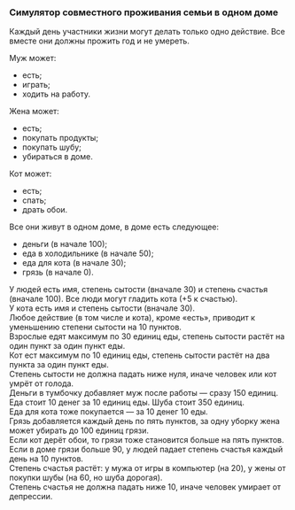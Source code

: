 ### Симулятор совместного проживания семьи в одном доме
Каждый день участники жизни могут делать только одно действие. Все вместе они должны прожить год и не умереть.

Муж может:
- есть;
- играть;
- ходить на работу.

Жена может:
- есть;
- покупать продукты;
- покупать шубу;
- убираться в доме.

Кот может:
- есть;
- спать;
- драть обои.

Все они живут в одном доме, в доме есть следующее:
- деньги (в начале 100);
- еда в холодильнике (в начале 50);
- еда для кота (в начале 30);
- грязь (в начале 0).  

У людей есть имя, степень сытости (вначале 30) и степень счастья (вначале 100). Все люди могут гладить кота (+5 к счастью).  
У кота есть имя и степень сытости (вначале 30).  
Любое действие (в том числе и кота), кроме «есть», приводит к уменьшению степени сытости на 10 пунктов.  
Взрослые едят максимум по 30 единиц еды, степень сытости растёт на один пункт за один пункт еды.  
Кот ест максимум по 10 единиц еды, степень сытости растёт на два пункта за один пункт еды.  
Степень сытости не должна падать ниже нуля, иначе человек или кот умрёт от голода.  
Деньги в тумбочку добавляет муж после работы — сразу 150 единиц.  
Еда стоит 10 денег за 10 единиц еды. Шуба стоит 350 единиц.  
Еда для кота тоже покупается — за 10 денег 10 еды.  
Грязь добавляется каждый день по пять пунктов, за одну уборку жена может убирать до 100 единиц грязи.  
Если кот дерёт обои, то грязи тоже становится больше на пять пунктов.  
Если в доме грязи больше 90, у людей падает степень счастья каждый день на 10 пунктов.  
Степень счастья растёт: у мужа от игры в компьютер (на 20), у жены от покупки шубы (на 60, но шуба дорогая).  
Степень счастья не должна падать ниже 10, иначе человек умирает от депрессии.

